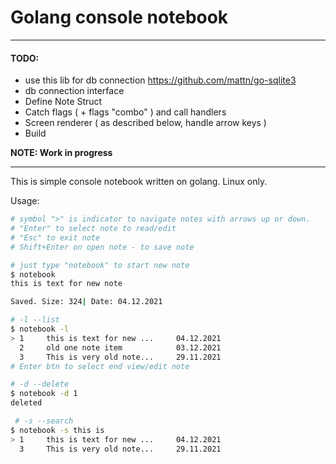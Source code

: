 # Golang console notebook

---

#### TODO:
- use this lib for db connection https://github.com/mattn/go-sqlite3
- db connection interface
- Define Note Struct
- Catch flags ( + flags "combo" ) and call handlers
- Screen renderer ( as described below, handle arrow keys )
- Build 

**NOTE: Work in progress**

---

This is simple console notebook written on golang. Linux only.

Usage:

```bash
# symbol ">" is indicator to navigate notes with arrows up or down.
# "Enter" to select note to read/edit
# "Esc" to exit note
# Shift+Enter on open note - to save note

# just type "notebook" to start new note
$ notebook 
this is text for new note

Saved. Size: 324| Date: 04.12.2021

# -l --list
$ notebook -l
> 1     this is text for new ...     04.12.2021
  2     old one note item            03.12.2021
  3     This is very old note...     29.11.2021
# Enter btn to select end view/edit note

# -d --delete
$ notebook -d 1
deleted

 # -s --search
$ notebook -s this is
> 1     this is text for new ...     04.12.2021
  3     This is very old note...     29.11.2021
```
